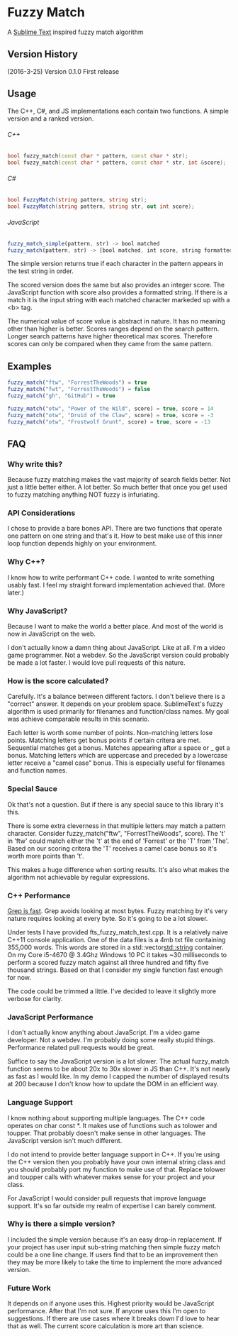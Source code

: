 # Fuzzy Match

A [Sublime Text](https://www.sublimetext.com/) inspired fuzzy match algorithm

## Version History

(2016-3-25)  Version 0.1.0  First release

## Usage

The C++, C#, and JS implementations each contain two functions. A simple version and a ranked version.

###### C++
```c++
bool fuzzy_match(const char * pattern, const char * str);
bool fuzzy_match(const char * pattern, const char * str, int &score);
```

###### C# 
```c#
bool FuzzyMatch(string pattern, string str);
bool FuzzyMatch(string pattern, string str, out int score);
```

###### JavaScript
```javascript
fuzzy_match_simple(pattern, str) -> bool matched
fuzzy_match(pattern, str) -> [bool matched, int score, string formattedString]
```

The simple version returns true if each character in the pattern appears in the test string in order.

The scored version does the same but also provides an integer score. The JavaScript function with score also provides a formatted string. If there is a match it is the input string with each matched character markeded up with a \<b\> tag.

The numerical value of score value is abstract in nature. It has no meaning other than higher is better. Scores ranges depend on the search pattern. Longer search patterns have higher theoretical max scores. Therefore scores can only be compared when they came from the same pattern.

## Examples

```javascript
fuzzy_match("ftw", "ForrestTheWoods") = true
fuzzy_match("fwt", "ForrestTheWoods") = false
fuzzy_match("gh", "GitHub") = true

fuzzy_match("otw", "Power of the Wild", score) = true, score = 14
fuzzy_match("otw", "Druid of the Claw", score) = true, score = -3
fuzzy_match("otw", "Frostwolf Grunt", score) = true, score = -13
```

## FAQ

### Why write this?

Because fuzzy matching makes the vast majority of search fields better. Not just a little better either. A lot better. So much better that once you get used to fuzzy matching anything NOT fuzzy is infuriating.

### API Considerations

I chose to provide a bare bones API. There are two functions that operate one pattern on one string and that's it. How to best make use of this inner loop function depends highly on your environment. 

### Why C++?

I know how to write performant C++ code. I wanted to write something usably fast. I feel my straight forward implementation achieved that. (More later.)

### Why JavaScript?

Because I want to make the world a better place. And most of the world is now in JavaScript on the web.

I don't actually know a damn thing about JavaScript. Like at all. I'm a video game programmer. Not a webdev. So the JavaScript version could probably be made a lot faster. I would love pull requests of this nature.

### How is the score calculated?

Carefully. It's a balance between different factors. I don't believe there is a "correct" answer. It depends on your problem space. SublimeText's fuzzy algorithm is used primarily for filenames and function/class names. My goal was achieve comparable results in this scenario.

Each letter is worth some number of points. Non-matching letters lose points. Matching letters get bonus points if certain critera are met. Sequential matches get a bonus. Matches appearing after a space or _ get a bonus. Matching letters which are uppercase and preceded by a lowercase letter receive a "camel case" bonus. This is especially useful for filenames and function names.

### Special Sauce

Ok that's not a question. But if there is any special sauce to this library it's this.

There is some extra cleverness in that multiple letters may match a pattern character. Consider fuzzy_match("ftw", "ForrestTheWoods", score). The 't' in 'ftw' could match either the 't' at the end of 'Forrest' or the 'T' from 'The'. Based on our scoring critera the 'T' receives a camel case bonus so it's worth more points than 't'. 

This makes a huge difference when sorting results. It's also what makes the algorithm not achievable by regular expressions. 

### C++ Performance

[Grep is fast](https://lists.freebsd.org/pipermail/freebsd-current/2010-August/019310.html). Grep avoids looking at most bytes. Fuzzy matching by it's very nature requires looking at every byte. So it's going to be a lot slower.

Under tests I have provided fts_fuzzy_match_test.cpp. It is a relatively naive C++11 console application. One of the data files is a 4mb txt file containing 355,000 words. This words are stored in a std::vector<std::string> container.
On my Core i5-4670 @ 3.4Ghz Windows 10 PC it takes ~30 milliseconds to perform a scored fuzzy match against all three hundred and fifty five thousand strings. Based on that I consider my single function fast enough for now.

The code could be trimmed a little. I've decided to leave it slightly more verbose for clarity.

### JavaScript Performance

I don't actually know anything about JavaScript. I'm a video game developer. Not a webdev. I'm probably doing some really stupid things. Performance related pull requests would be great.

Suffice to say the JavaScript version is a lot slower. The actual fuzzy_match function seems to be about 20x to 30x slower in JS than C++. It's not nearly as fast as I would like. In my demo I capped the number of displayed results at 200 because I don't know how to update the DOM in an efficient way.

### Language Support

I know nothing about supporting multiple languages. The C++ code operates on char const *. It makes use of functions such as tolower and toupper. That probably doesn't make sense in other languages. The JavaScript version isn't much different.

I do not intend to provide better language support in C++. If you're using the C++ version then you probably have your own internal string class and you should probably port my function to make use of that. Replace tolower and toupper calls with whatever makes sense for your project and your class.

For JavaScript I would consider pull requests that improve language support. It's so far outside my realm of expertise I can barely comment.

### Why is there a simple version?

I included the simple version because it's an easy drop-in replacement. If your project has user input sub-string matching then simple fuzzy match could be a one line change. If users find that to be an improvement then they may be more likely to take the time to implement the more advanced version.

### Future Work

It depends on if anyone uses this. Highest priority would be JavaScript performance. After that I'm not sure. If anyone uses this I'm open to suggestions. If there are use cases where it breaks down I'd love to hear that as well. The current score calculation is more art than science.